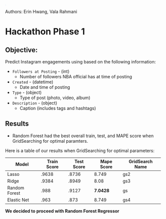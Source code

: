 <img src="./visuals/nba.png" style= "float: left; margin: 1px; height: 1px"> 

Authors: Erin Hwang, Vala Rahmani

# Hackathon Phase 1

## Objective:
Predict Instagram engagements using based on the following information: 
- `Followers at Posting` - (int)
    - Number of followers NBA official has at time of posting
- `Created` - (datetime)
    - Date and time of posting 
- `Type` - (object)
    - Type of post (photo, video, album)
- `Description` - (object)
    - Caption (includes tags and hashtags)
    

## Results
- Random Forest had the best overall train, test, and MAPE score when GridSearching for optimal paramters. 

Here is a table of our results when GridSearching for optimal parameters:

|Model|Train Score|Test Score|Mape Score|GridSearch Name|
|--|--|--|--|--|
|Lasso|.9638|.8736|8.749|gs2|
|Ridge|.9384|.8949|8.08|gs3|
|Random Forest|.988|.9127|**7.0428**|gs|
|Elastic Net|.963|.873|8.749|gs4|

**We decided to proceed with Random Forest Regressor**
